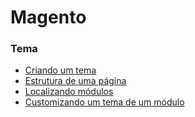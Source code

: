 # Magento

### Tema
- [Criando um tema](./topics/criando-tema.md)
- [Estrutura de uma página](./topics/estrutura.md)
- [Localizando módulos](./topics/localizando-modulos.md)
- [Customizando um tema de um módulo](./topics/customizando-tema.md)